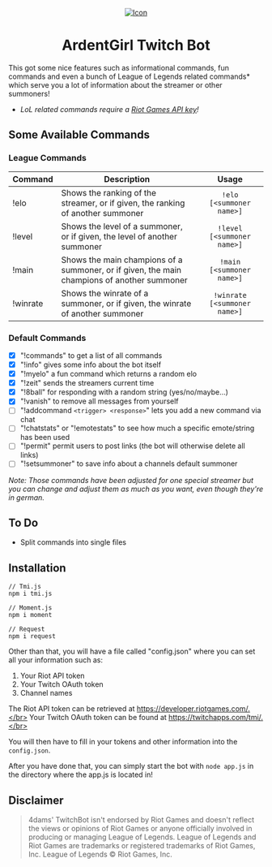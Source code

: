 <p align="center">
	<a target="_blank" href="https://4da.ms/">
		<img src="https://i.4da.ms/ThJrS2.gif" alt="Icon"/>
	</a>
</p>

<h1 align="center">ArdentGirl Twitch Bot</h1>
  
This got some nice features such as informational commands, fun commands and even a bunch of League of Legends related commands* which serve you a lot of information about the streamer or other summoners!  
  
* *LoL related commands require a [Riot Games API key](https://developer.riotgames.com)!*

## Some Available Commands

### League Commands

| Command        | Description           | Usage  |
| ------------- | ------------- | :-----------: |
| !elo      | Shows the ranking of the streamer, or if given, the ranking of another summoner | `!elo [<summoner name>]` |
| !level      | Shows the level of a summoner, or if given, the level of another summoner | `!level [<summoner name>]` |
| !main | Shows the main champions of a summoner, or if given, the main champions of another summoner | `!main [<summoner name>]` |
| !winrate | Shows the winrate of a summoner, or if given, the winrate of another summoner | `!winrate [<summoner name>]` |

### Default Commands
- [X] "!commands" to get a list of all commands
- [X] "!info" gives some info about the bot itself
- [X] "!myelo" a fun command which returns a random elo
- [X] "!zeit" sends the streamers current time
- [X] "!8ball" for responding with a random string (yes/no/maybe...)
- [X] "!vanish" to remove all messages from yourself
- [ ] "!addcommand `<trigger> <response>`" lets you add a new command via chat
- [ ] "!chatstats" or "!emotestats" to see how much a specific emote/string has been used
- [ ] "!permit" permit users to post links (the bot will otherwise delete all links)
- [ ] "!setsummoner" to save info about a channels default summoner

*Note: Those commands have been adjusted for one special streamer but you can change and adjust them as much as you want, even though they're in german.*

## To Do

- Split commands into single files

## Installation

```
// Tmi.js
npm i tmi.js

// Moment.js
npm i moment

// Request
npm i request
```

Other than that, you will have a file called "config.json" where you can set all your information such as:  
  
1. Your Riot API token
2. Your Twitch OAuth token
3. Channel names
  
The Riot API token can be retrieved at https://developer.riotgames.com/.</br>
Your Twitch OAuth token can be found at https://twitchapps.com/tmi/.</br>
  
You will then have to fill in your tokens and other information into the `config.json`.
  
After you have done that, you can simply start the bot with `node app.js` in the directory where the app.js is located in!

## Disclaimer

>4dams' TwitchBot isn't endorsed by Riot Games and doesn't reflect the views or opinions of Riot Games or anyone officially involved in producing or managing League of Legends. League of Legends and Riot Games are trademarks or registered trademarks of Riot Games, Inc. League of Legends © Riot Games, Inc.
